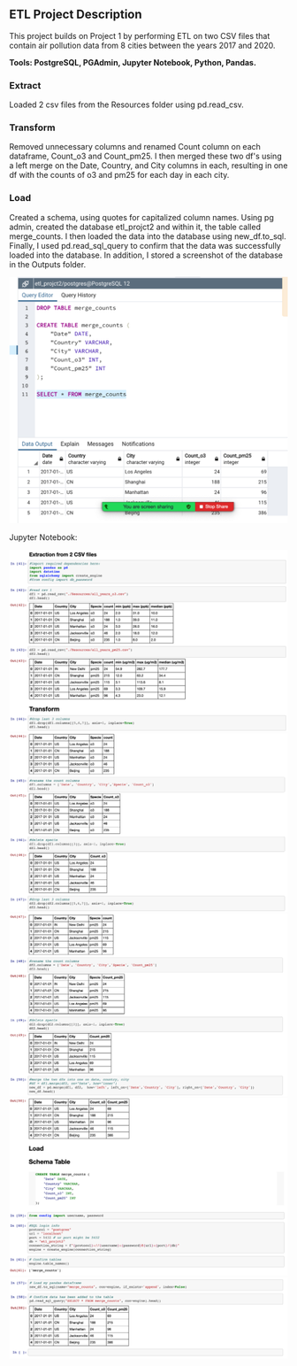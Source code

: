 ## ETL Project Description

This project builds on Project 1 by performing ETL on two CSV files that contain air pollution data from 8 cities between the years 2017 and 2020.


<b>Tools: PostgreSQL, PGAdmin, Jupyter Notebook, Python, Pandas.</b>

### Extract 
Loaded 2 csv files from the Resources folder using pd.read_csv.

### Transform
Removed unnecessary columns and renamed Count column on each dataframe, Count_o3 and Count_pm25. I then merged these two df's using a left merge on the Date, Country, and City columns in each, resulting in one df with the counts of o3 and pm25 for each day in each city.

### Load 
Created a schema, using quotes for capitalized column names. Using pg admin, created the database etl_projct2 and within it, the table called merge_counts. I then loaded the data into the database using new_df.to_sql. Finally, I used pd.read_sql_query to confirm that the data was successfully loaded into the database. In addition, I stored a screenshot of the database in the Outputs folder.

![Image](https://github.com/markwsutton/ETL-using-Python-SQL/blob/master/Outputs/pgadin-screenshoot.png)

Jupyter Notebook:

![Image](https://github.com/markwsutton/ETL-using-Python-SQL/blob/master/Outputs/jn1.png)
![Image](https://github.com/markwsutton/ETL-using-Python-SQL/blob/master/Outputs/jn2.png)
![Image](https://github.com/markwsutton/ETL-using-Python-SQL/blob/master/Outputs/jn3.png)
![Image](https://github.com/markwsutton/ETL-using-Python-SQL/blob/master/Outputs/jn4.png)
![Image](https://github.com/markwsutton/ETL-using-Python-SQL/blob/master/Outputs/jn5.png)

